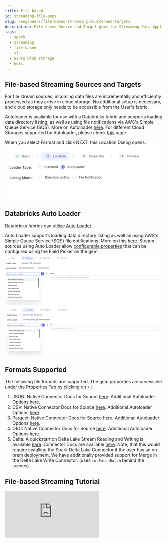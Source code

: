 ```yaml
---
title: File-based
id: streaming-file-apps
slug: /engineers/file-based-streaming-source-and-targets
description: File-based Source and Target gems for Streaming Data Applications
tags:
  - spark
  - streaming
  - file based
  - s3
  - azure blob storage
  - hdfs
---
```


## File-based Streaming Sources and Targets

For file stream sources, incoming data files are incrementally and efficiently processed as they arrive in cloud storage. No additional setup is necessary, and cloud storage only needs to be accessible from the User's fabric.

Autoloader is available for use with a Databricks fabric and supports loading data directory listing, as well as using file notifications via AWS's Simple Queue Service (SQS). More on Autoloader [here](https://docs.databricks.com/ingestion/auto-loader/index.html). For different Cloud Storages supported by Autoloader, please check [this](https://docs.databricks.com/ingestion/auto-loader/file-detection-modes.html) page.

When you select Format and click NEXT, this Location Dialog opens:
![File Streaming](../img/file-source.png)

## Databricks Auto Loader

Databricks fabrics can utilize [Auto Loader](https://docs.databricks.com/ingestion/auto-loader/index.html).

Auto Loader supports loading data directory listing as well as using AWS's Simple Queue Service (SQS) file notifications. More on this [here](https://docs.databricks.com/ingestion/auto-loader/file-detection-modes.html). Stream sources using Auto Loader allow [configurable properties](https://docs.databricks.com/ingestion/auto-loader/options.html#file-format-options) that can be configured using the Field Picker on the gem:
![Autoloader Directory Listing Mode](../img/autoloader-directory-listing.png)
![Autoloader Filer Notifiction Mode](../img/autoloader-file-notification.png)

## Formats Supported

The following file formats are supported. The gem properties are accessible under the Properties Tab by clicking on `+` :

1. JSON: Native Connector Docs for Source [here](https://spark.apache.org/docs/3.1.3/api/python/reference/api/pyspark.sql.streaming.DataStreamReader.json.html). Additional Autoloader Options [here](https://docs.databricks.com/ingestion/auto-loader/options.html#json-options).
2. CSV: Native Connector Docs for Source [here](https://spark.apache.org/docs/3.1.3/api/python/reference/api/pyspark.sql.streaming.DataStreamReader.csv.html). Additional Autoloader Options [here](https://docs.databricks.com/ingestion/auto-loader/options.html#csv-options).
3. Parquet: Native Connector Docs for Source [here](https://spark.apache.org/docs/3.1.3/api/python/reference/api/pyspark.sql.streaming.DataStreamReader.csv.html). Additional Autoloader Options [here](https://docs.databricks.com/ingestion/auto-loader/options.html#csv-options).
4. ORC: Native Connector Docs for Source [here](https://spark.apache.org/docs/3.1.3/api/python/reference/api/pyspark.sql.streaming.DataStreamReader.orc.html). Additional Autoloader Options [here](https://docs.databricks.com/ingestion/auto-loader/options.html#orc-options).
5. Delta: A quickstart on Delta Lake Stream Reading and Writing is available [here](https://docs.databricks.com/structured-streaming/delta-lake.html#delta-table-as-a-source). Connector Docs are available [here](https://docs.delta.io/latest/delta-streaming.html). Note, that this would require installing the Spark Delta Lake Connector if the user has an on prem deployment. We have additionally provided support for Merge in the Delta Lake Write Connector. (uses `forEatchBatch` behind the scenes).

## File-based Streaming Tutorial

<div style={{position: 'relative', 'padding-bottom': '56.25%', height: 0}}>
   <iframe src="https://www.loom.com/embed/858342a85bbe4bd4bab68326225a3f31" frameborder="0" webkitallowfullscreen mozallowfullscreen allowfullscreen
      style={{position: 'absolute', top: 0, left: 0, width: '100%', height: '100%'}}></iframe>
</div>
